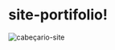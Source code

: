 # site-portifolio!
![cabeçario-site](https://user-images.githubusercontent.com/101062401/195404671-ce2c1b0e-584c-4a76-89ab-5119208559a9.jpg)
